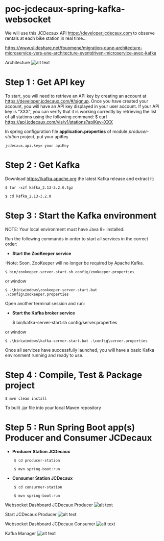 # poc-jcdecaux-spring-kafka-websocket
We will use this JCDecaux API https://developer.jcdecaux.com to observe rentals at each bike station in real time...

https://www.slideshare.net/fouomene/migration-dune-architecture-microservice-vers-une-architecture-eventdriven-microservice-avec-kafka

Architecture 
![alt text](https://fouomene.com/architecture-event-driven.jpg) 

# Step 1 : Get API key 

To start, you will need to retrieve an API key by creating an account at https://developer.jcdecaux.com/#/signup. Once you have created your account, you will have an API key displayed in your user account. If your API key is "XXX", you can verify that it is working correctly by retrieving the list of all stations using the following command:
$ curl https://api.jcdecaux.com/vls/v1/stations?apiKey=XXX

In spring configuration file **application.properties** of module *producer-station* project, put your apiKey 

    jcdecaux.api.key= your apiKey


# Step 2 : Get Kafka

Download https://kafka.apache.org the latest Kafka release and extract it:

    $ tar -xzf kafka_2.13-3.2.0.tgz

    $ cd kafka_2.13-3.2.0


# Step 3 : Start the Kafka environment

NOTE: Your local environment must have Java 8+ installed.

Run the following commands in order to start all services in the correct order:

- **Start the ZooKeeper service**

-Note: Soon, ZooKeeper will no longer be required by Apache Kafka.

    $ bin/zookeeper-server-start.sh config/zookeeper.properties

or window

    $ .\bin\windows\zookeeper-server-start.bat .\config\zookeeper.properties

Open another terminal session and run:

- **Start the Kafka broker service**


    $ bin/kafka-server-start.sh config/server.properties

or window

    $ .\bin\windows\kafka-server-start.bat .\config\server.properties

Once all services have successfully launched, you will have a basic Kafka environment running and ready to use. 

# Step 4 : Compile, Test & Package project 

    $ mvn clean install
    
To built .jar file into your local Maven repository

# Step 5 : Run Spring Boot app(s) Producer and Consumer JCDecaux
 - **Producer Station JCDecaux**

```
    $ cd producer-station
    
    $ mvn spring-boot:run
```
- **Consumer Station JCDecaux**

```
    $ cd consurmer-station
      
    $ mvn spring-boot:run
```
Websocket Dashboard JCDecaux Producer
![alt text](https://fouomene.com/producerdashboard.jpg) 

Start JCDecaux Producer
![alt text](https://fouomene.com/startproducer.jpg) 

Websocket Dashboard JCDecaux Consumer
![alt text](https://fouomene.com/consumerdashboard.jpg) 

Kafka Manager
![alt text](https://fouomene.com/managerkafka.jpg)

